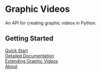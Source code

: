 # Graphic Videos

An API for creating graphic videos in Python.

## Getting Started
[Quick Start][quickstart] <br>
[Detailed Documentation][documentation] <br>
[Extending Graphic Videos][extending] <br>
[About][about] <br>


[quickstart]: https://medilocus.github.io/graphic_videos/quick-start
[documentation]: https://medilocus.github.io/graphic_videos/documentation
[extending]: https://medilocus.github.io/graphic_videos/extending
[about]: https://medilocus.github.io/graphic_videos/about
